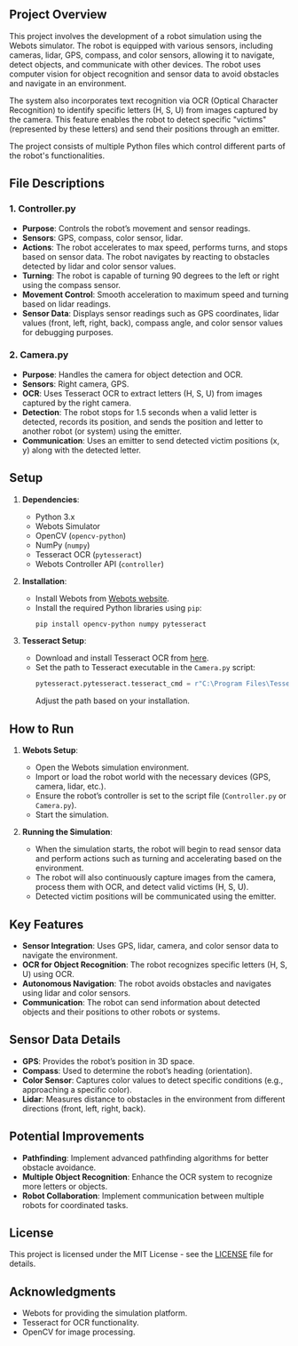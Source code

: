 ## Project Overview

This project involves the development of a robot simulation using the Webots simulator. The robot is equipped with various sensors, including cameras, lidar, GPS, compass, and color sensors, allowing it to navigate, detect objects, and communicate with other devices. The robot uses computer vision for object recognition and sensor data to avoid obstacles and navigate in an environment.

The system also incorporates text recognition via OCR (Optical Character Recognition) to identify specific letters (H, S, U) from images captured by the camera. This feature enables the robot to detect specific "victims" (represented by these letters) and send their positions through an emitter.

The project consists of multiple Python files which control different parts of the robot's functionalities.

## File Descriptions

### 1. **Controller.py**
   - **Purpose**: Controls the robot’s movement and sensor readings.
   - **Sensors**: GPS, compass, color sensor, lidar.
   - **Actions**: The robot accelerates to max speed, performs turns, and stops based on sensor data. The robot navigates by reacting to obstacles detected by lidar and color sensor values.
   - **Turning**: The robot is capable of turning 90 degrees to the left or right using the compass sensor.
   - **Movement Control**: Smooth acceleration to maximum speed and turning based on lidar readings.
   - **Sensor Data**: Displays sensor readings such as GPS coordinates, lidar values (front, left, right, back), compass angle, and color sensor values for debugging purposes.

### 2. **Camera.py**
   - **Purpose**: Handles the camera for object detection and OCR.
   - **Sensors**: Right camera, GPS.
   - **OCR**: Uses Tesseract OCR to extract letters (H, S, U) from images captured by the right camera.
   - **Detection**: The robot stops for 1.5 seconds when a valid letter is detected, records its position, and sends the position and letter to another robot (or system) using the emitter.
   - **Communication**: Uses an emitter to send detected victim positions (x, y) along with the detected letter.

## Setup

1. **Dependencies**:
   - Python 3.x
   - Webots Simulator
   - OpenCV (`opencv-python`)
   - NumPy (`numpy`)
   - Tesseract OCR (`pytesseract`)
   - Webots Controller API (`controller`)

2. **Installation**:
   - Install Webots from [Webots website](https://cyberbotics.com/).
   - Install the required Python libraries using `pip`:
     ```bash
     pip install opencv-python numpy pytesseract
     ```

3. **Tesseract Setup**:
   - Download and install Tesseract OCR from [here](https://github.com/tesseract-ocr/tesseract).
   - Set the path to Tesseract executable in the `Camera.py` script:
     ```python
     pytesseract.pytesseract.tesseract_cmd = r"C:\Program Files\Tesseract-OCR\tesseract.exe"
     ```
     Adjust the path based on your installation.

## How to Run

1. **Webots Setup**:
   - Open the Webots simulation environment.
   - Import or load the robot world with the necessary devices (GPS, camera, lidar, etc.).
   - Ensure the robot’s controller is set to the script file (`Controller.py` or `Camera.py`).
   - Start the simulation.

2. **Running the Simulation**:
   - When the simulation starts, the robot will begin to read sensor data and perform actions such as turning and accelerating based on the environment.
   - The robot will also continuously capture images from the camera, process them with OCR, and detect valid victims (H, S, U).
   - Detected victim positions will be communicated using the emitter.

## Key Features

- **Sensor Integration**: Uses GPS, lidar, camera, and color sensor data to navigate the environment.
- **OCR for Object Recognition**: The robot recognizes specific letters (H, S, U) using OCR.
- **Autonomous Navigation**: The robot avoids obstacles and navigates using lidar and color sensors.
- **Communication**: The robot can send information about detected objects and their positions to other robots or systems.

## Sensor Data Details

- **GPS**: Provides the robot’s position in 3D space.
- **Compass**: Used to determine the robot’s heading (orientation).
- **Color Sensor**: Captures color values to detect specific conditions (e.g., approaching a specific color).
- **Lidar**: Measures distance to obstacles in the environment from different directions (front, left, right, back).

## Potential Improvements

- **Pathfinding**: Implement advanced pathfinding algorithms for better obstacle avoidance.
- **Multiple Object Recognition**: Enhance the OCR system to recognize more letters or objects.
- **Robot Collaboration**: Implement communication between multiple robots for coordinated tasks.

## License

This project is licensed under the MIT License - see the [LICENSE](LICENSE) file for details.

## Acknowledgments

- Webots for providing the simulation platform.
- Tesseract for OCR functionality.
- OpenCV for image processing.
